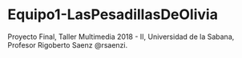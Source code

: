 # Equipo1-LasPesadillasDeOlivia
Proyecto Final, Taller Multimedia 2018 - II, Universidad de la Sabana, Profesor Rigoberto Saenz @rsaenzi.
